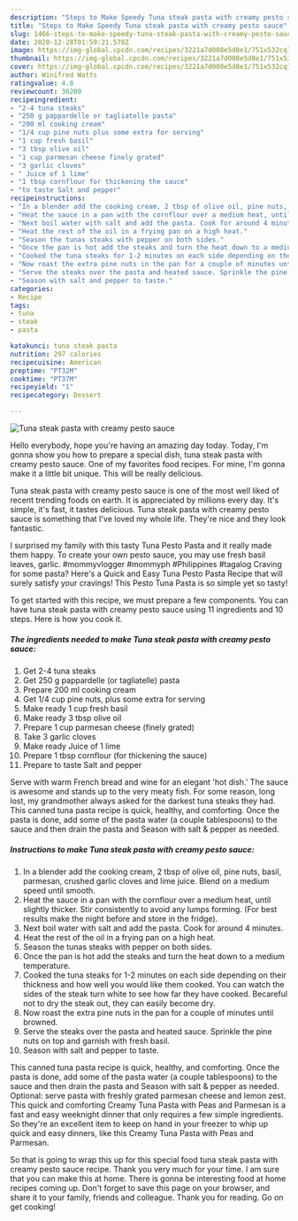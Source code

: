 ```yaml
---
description: "Steps to Make Speedy Tuna steak pasta with creamy pesto sauce"
title: "Steps to Make Speedy Tuna steak pasta with creamy pesto sauce"
slug: 1466-steps-to-make-speedy-tuna-steak-pasta-with-creamy-pesto-sauce
date: 2020-12-28T01:59:21.578Z
image: https://img-global.cpcdn.com/recipes/3221a7d008e5d8e1/751x532cq70/tuna-steak-pasta-with-creamy-pesto-sauce-recipe-main-photo.jpg
thumbnail: https://img-global.cpcdn.com/recipes/3221a7d008e5d8e1/751x532cq70/tuna-steak-pasta-with-creamy-pesto-sauce-recipe-main-photo.jpg
cover: https://img-global.cpcdn.com/recipes/3221a7d008e5d8e1/751x532cq70/tuna-steak-pasta-with-creamy-pesto-sauce-recipe-main-photo.jpg
author: Winifred Watts
ratingvalue: 4.8
reviewcount: 36200
recipeingredient:
- "2-4 tuna steaks"
- "250 g pappardelle or tagliatelle pasta"
- "200 ml cooking cream"
- "1/4 cup pine nuts plus some extra for serving"
- "1 cup fresh basil"
- "3 tbsp olive oil"
- "1 cup parmesan cheese finely grated"
- "3 garlic cloves"
- " Juice of 1 lime"
- "1 tbsp cornflour for thickening the sauce"
- "to taste Salt and pepper"
recipeinstructions:
- "In a blender add the cooking cream, 2 tbsp of olive oil, pine nuts, basil, parmesan, crushed garlic cloves and lime juice. Blend on a medium speed until smooth."
- "Heat the sauce in a pan with the cornflour over a medium heat, until slightly thicker. Stir consistently to avoid any lumps forming. (For best results make the night before and store in the fridge)."
- "Next boil water with salt and add the pasta. Cook for around 4 minutes."
- "Heat the rest of the oil in a frying pan on a high heat."
- "Season the tunas steaks with pepper on both sides."
- "Once the pan is hot add the steaks and turn the heat down to a medium temperature."
- "Cooked the tuna steaks for 1-2 minutes on each side depending on their thickness and how well you would like them cooked. You can watch the sides of the steak turn white to see how far they have cooked. Becareful not to dry the steak out, they can easily become dry."
- "Now roast the extra pine nuts in the pan for a couple of minutes until browned."
- "Serve the steaks over the pasta and heated sauce. Sprinkle the pine nuts on top and garnish with fresh basil."
- "Season with salt and pepper to taste."
categories:
- Recipe
tags:
- tuna
- steak
- pasta

katakunci: tuna steak pasta 
nutrition: 297 calories
recipecuisine: American
preptime: "PT32M"
cooktime: "PT37M"
recipeyield: "1"
recipecategory: Dessert

---
```



![Tuna steak pasta with creamy pesto sauce](https://img-global.cpcdn.com/recipes/3221a7d008e5d8e1/751x532cq70/tuna-steak-pasta-with-creamy-pesto-sauce-recipe-main-photo.jpg)

Hello everybody, hope you're having an amazing day today. Today, I'm gonna show you how to prepare a special dish, tuna steak pasta with creamy pesto sauce. One of my favorites food recipes. For mine, I'm gonna make it a little bit unique. This will be really delicious.

Tuna steak pasta with creamy pesto sauce is one of the most well liked of recent trending foods on earth. It is appreciated by millions every day. It's simple, it's fast, it tastes delicious. Tuna steak pasta with creamy pesto sauce is something that I've loved my whole life. They're nice and they look fantastic.

I surprised my family with this tasty Tuna Pesto Pasta and it really made them happy. To create your own pesto sauce, you may use fresh basil leaves, garlic. #mommyvlogger #mommyph #Philippines #tagalog Craving for some pasta? Here&#39;s a Quick and Easy Tuna Pesto Pasta Recipe that will surely satisfy your cravings! This Pesto Tuna Pasta is so simple yet so tasty!


To get started with this recipe, we must prepare a few components. You can have tuna steak pasta with creamy pesto sauce using 11 ingredients and 10 steps. Here is how you cook it.

<!--inarticleads1-->

##### The ingredients needed to make Tuna steak pasta with creamy pesto sauce:

1. Get 2-4 tuna steaks
1. Get 250 g pappardelle (or tagliatelle) pasta
1. Prepare 200 ml cooking cream
1. Get 1/4 cup pine nuts, plus some extra for serving
1. Make ready 1 cup fresh basil
1. Make ready 3 tbsp olive oil
1. Prepare 1 cup parmesan cheese (finely grated)
1. Take 3 garlic cloves
1. Make ready  Juice of 1 lime
1. Prepare 1 tbsp cornflour (for thickening the sauce)
1. Prepare to taste Salt and pepper


Serve with warm French bread and wine for an elegant &#39;hot dish.&#39; The sauce is awesome and stands up to the very meaty fish. For some reason, long lost, my grandmother always asked for the darkest tuna steaks they had. This canned tuna pasta recipe is quick, healthy, and comforting. Once the pasta is done, add some of the pasta water (a couple tablespoons) to the sauce and then drain the pasta and Season with salt &amp; pepper as needed. 

<!--inarticleads2-->

##### Instructions to make Tuna steak pasta with creamy pesto sauce:

1. In a blender add the cooking cream, 2 tbsp of olive oil, pine nuts, basil, parmesan, crushed garlic cloves and lime juice. Blend on a medium speed until smooth.
1. Heat the sauce in a pan with the cornflour over a medium heat, until slightly thicker. Stir consistently to avoid any lumps forming. (For best results make the night before and store in the fridge).
1. Next boil water with salt and add the pasta. Cook for around 4 minutes.
1. Heat the rest of the oil in a frying pan on a high heat.
1. Season the tunas steaks with pepper on both sides.
1. Once the pan is hot add the steaks and turn the heat down to a medium temperature.
1. Cooked the tuna steaks for 1-2 minutes on each side depending on their thickness and how well you would like them cooked. You can watch the sides of the steak turn white to see how far they have cooked. Becareful not to dry the steak out, they can easily become dry.
1. Now roast the extra pine nuts in the pan for a couple of minutes until browned.
1. Serve the steaks over the pasta and heated sauce. Sprinkle the pine nuts on top and garnish with fresh basil.
1. Season with salt and pepper to taste.


This canned tuna pasta recipe is quick, healthy, and comforting. Once the pasta is done, add some of the pasta water (a couple tablespoons) to the sauce and then drain the pasta and Season with salt &amp; pepper as needed. Optional: serve pasta with freshly grated parmesan cheese and lemon zest. This quick and comforting Creamy Tuna Pasta with Peas and Parmesan is a fast and easy weeknight dinner that only requires a few simple ingredients. So they&#39;re an excellent item to keep on hand in your freezer to whip up quick and easy dinners, like this Creamy Tuna Pasta with Peas and Parmesan. 

So that is going to wrap this up for this special food tuna steak pasta with creamy pesto sauce recipe. Thank you very much for your time. I am sure that you can make this at home. There is gonna be interesting food at home recipes coming up. Don't forget to save this page on your browser, and share it to your family, friends and colleague. Thank you for reading. Go on get cooking!

